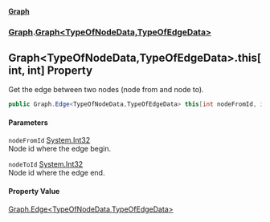 #### [Graph](./index.md 'index')
### [Graph](./Graph.md 'Graph').[Graph&lt;TypeOfNodeData,TypeOfEdgeData&gt;](./Graph-Graph-TypeOfNodeData_TypeOfEdgeData-.md 'Graph.Graph&lt;TypeOfNodeData,TypeOfEdgeData&gt;')
## Graph&lt;TypeOfNodeData,TypeOfEdgeData&gt;.this[int, int] Property
Get the edge between two nodes (node from and node to).  
```csharp
public Graph.Edge<TypeOfNodeData,TypeOfEdgeData> this[int nodeFromId, int nodeToId] { get; }
```
#### Parameters
<a name='Graph-Graph-TypeOfNodeData_TypeOfEdgeData--this-int_int--nodeFromId'></a>
`nodeFromId` [System.Int32](https://docs.microsoft.com/en-us/dotnet/api/System.Int32 'System.Int32')  
Node id where the edge begin.  
  
<a name='Graph-Graph-TypeOfNodeData_TypeOfEdgeData--this-int_int--nodeToId'></a>
`nodeToId` [System.Int32](https://docs.microsoft.com/en-us/dotnet/api/System.Int32 'System.Int32')  
Node id where the edge end.  
  
#### Property Value
[Graph.Edge&lt;](./Graph-Edge-TypeOfNodeData_TypeOfEdgeData-.md 'Graph.Edge&lt;TypeOfNodeData,TypeOfEdgeData&gt;')[TypeOfNodeData](./Graph-Graph-TypeOfNodeData_TypeOfEdgeData-.md#Graph-Graph-TypeOfNodeData_TypeOfEdgeData--TypeOfNodeData 'Graph.Graph&lt;TypeOfNodeData,TypeOfEdgeData&gt;.TypeOfNodeData')[,](./Graph-Edge-TypeOfNodeData_TypeOfEdgeData-.md 'Graph.Edge&lt;TypeOfNodeData,TypeOfEdgeData&gt;')[TypeOfEdgeData](./Graph-Graph-TypeOfNodeData_TypeOfEdgeData-.md#Graph-Graph-TypeOfNodeData_TypeOfEdgeData--TypeOfEdgeData 'Graph.Graph&lt;TypeOfNodeData,TypeOfEdgeData&gt;.TypeOfEdgeData')[&gt;](./Graph-Edge-TypeOfNodeData_TypeOfEdgeData-.md 'Graph.Edge&lt;TypeOfNodeData,TypeOfEdgeData&gt;')  
